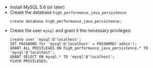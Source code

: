 * Install MySQL 5.6 (or later)
* Create the database `high_performance_java_persistence`
  ```
  create database high_performance_java_persistence;
  ```
* Create the user `mysql` and grant it the necessary privileges:
  ```
  create user 'mysql'@'localhost';
  SET PASSWORD for 'mysql'@'localhost' = PASSWORD('admin');
  GRANT ALL PRIVILEGES ON high_performance_java_persistence.* TO 'mysql'@'localhost';
  GRANT SELECT ON mysql.* TO 'mysql'@'localhost';
  FLUSH PRIVILEGES;
  ```
